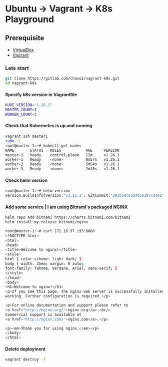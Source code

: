 # Ubuntu -> Vagrant -> K8s Playground
## Prerequisite
- [VirtualBox](https://www.virtualbox.org/wiki/Downloads) 
- [Vagrant](https://developer.hashicorp.com/vagrant/downloads)

### Lets start
```bash
git clone https://gitlab.com/chavo1/vagrant-k8s.git
cd vagrant-k8s
```

#### Specify k8s version in Vagrantfile

```bash
KUBE_VERSION="1.26.1"
MASTER_COUNT=1
WORKER_COUNT=3
```

#### Check that Kubernetes is up and running

```bash
vagrant ssh master1
sudo -i
root@master-1:~# kubectl get nodes
NAME       STATUS   ROLES           AGE     VERSION
master-1   Ready    control-plane   12m     v1.26.1
worker-1   Ready    <none>          8m57s   v1.26.1
worker-2   Ready    <none>          5m54s   v1.26.1
worker-3   Ready    <none>          2m18s   v1.26.1
```

#### Check helm version
```bash
root@master-1:~# helm version
version.BuildInfo{Version:"v3.11.1", GitCommit:"293b50c65d4d56187cd4e2f390f0ada46b4c4737", GitTreeState:"clean", GoVersion:"go1.18.10"}
```
#### Add some service | I am using [Bitnami's](https://bitnami.com/stack/nginx/helm) packaged NGINX
```bash
helm repo add bitnami https://charts.bitnami.com/bitnami
helm install my-release bitnami/nginx
```

```bash
root@master-1:~# curl 172.16.97.193:8080
<!DOCTYPE html>
<html>
<head>
<title>Welcome to nginx!</title>
<style>
html { color-scheme: light dark; }
body { width: 35em; margin: 0 auto;
font-family: Tahoma, Verdana, Arial, sans-serif; }
</style>
</head>
<body>
<h1>Welcome to nginx!</h1>
<p>If you see this page, the nginx web server is successfully installed and
working. Further configuration is required.</p>

<p>For online documentation and support please refer to
<a href="http://nginx.org/">nginx.org</a>.<br/>
Commercial support is available at
<a href="http://nginx.com/">nginx.com</a>.</p>

<p><em>Thank you for using nginx.</em></p>
</body>
</html>
```

#### Delete deployment
```bash
vagrant destroy -f
```
